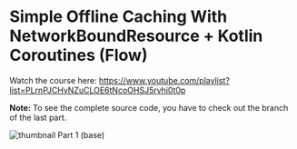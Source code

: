 # Simple Offline Caching With NetworkBoundResource + Kotlin Coroutines (Flow)

Watch the course here: https://www.youtube.com/playlist?list=PLrnPJCHvNZuCLOE6tNcoOHSJ5rvhi0t0p

**Note:** To see the complete source code, you have to check out the branch of the last part.

![thumbnail Part 1 (base)](https://user-images.githubusercontent.com/52977034/116892015-a82e9e80-ac2f-11eb-8c5e-c808b58df0d8.png)

